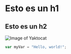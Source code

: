 # Esto es un h1
## Esto es un h2

![Image of Yaktocat](https://octodex.github.com/images/yaktocat.png)

``` javascript
var myVar = "Hello, world!";
```
